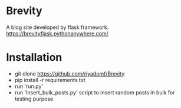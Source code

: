 # Brevity
A blog site developed by flask framework.  
https://brevityflask.pythonanywhere.com/

# Installation
* git clone https://github.com/riyadomf/Brevity
* pip install -r requirements.txt
* run 'run.py' 
* run 'Insert_bulk_posts.py' script to insert random posts in bulk for testing purpose.
